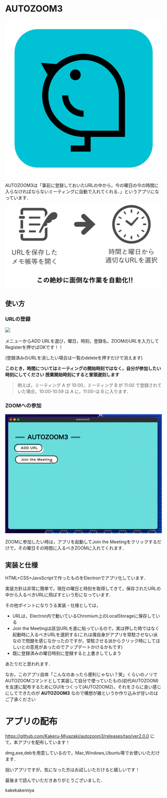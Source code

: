 
# AUTOZOOM3
![](fig/icon.png)

AUTOZOOM3は「事前に登録しておいたURLの中から，今の曜日の今の時間に入らなければならないミーティングに自動で入れてくれる．」というアプリになっています．


![](fig/flow.png)

## 使い方

### URLの登録


![](gif/add.gif)

メニューからADD URLを選び，曜日，時刻，登録名，ZOOMのURLを入力してRegisterを押せばOKです！！

(登録済みのURLを消したい場合は一覧のdeleteを押すだけで消えます)

**このとき，時間についてはミーティングの開始時刻ではなく，自分が参加したい時刻にしてください**
**授業開始時刻にすると冒頭遅刻します**

> 例えば，ミーティング A が 10:00，ミーティング B が 11:00 で登録されていた場合，10:00-10:59 は A に，11:00-は B に入ります．



### ZOOMへの参加

![](gif/join.gif)

ZOOMに参加したい時は，アプリを起動してJoin the Meetingをクリックするだけで，その曜日その時間に入るべきZOOMに入れてくれます．


## 実装と仕様


HTML+CSS+JavsScriptで作ったものをElectronでアプリ化しています．

実装方針は非常に簡単で，現在の曜日と時刻を取得してきて，保存されたURLの中から入るべきURLに飛ばすという形になっています．

その他ポイントになりうる実装・仕様としては，
* URLは，Electron内で動いているChromium上のLocalStorageに保存している
* Join the Meetingは該当URLを直に貼っているので，実は押した時ではなく起動時に入るべきURLを選択する(これは僕自身がアプリを常駐させない派なので問題を感じなかったのですが，常駐させる派からクリック時にしてほしいとの意見があったのでアップデートかけるかもです)
* 既に登録済みの曜日時刻に登録すると上書きしてしまう

あたりだと思われます．

なお，このアプリ自体「こんなのあったら便利じゃない？笑」くらいのノリでAUTOZOOMコマンドとして実装して自分で使っていたもの(初代AUTOZOOM)を友達に配布するためにGUIをつくって(AUTOZOOM2)，それをさらに良い感じにしてできたのが __AUTOZOOM3__ なので構想が雑というか作り込みが甘いのはご了承ください



# アプリの配布

https://github.com/Kakeru-Miyazaki/autozoom3/releases/tag/ver2.0.0
にて，本アプリを配布しています！

dmg,exe,debを用意しているので，Mac,Windows,Ubuntu等でお使いいただけます．

拙いアプリですが，気になった方はお試しいただけると嬉しいです！

最後まで読んでいただきありがとうございました．

kakekakemiya